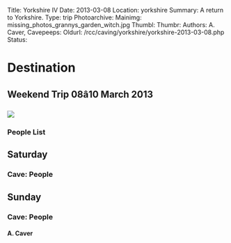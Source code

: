 Title: Yorkshire IV
Date: 2013-03-08
Location: yorkshire
Summary:  A return to Yorkshire.
Type: trip
Photoarchive:
Mainimg: missing_photos_grannys_garden_witch.jpg
Thumbl: 
Thumbr: 
Authors: A. Caver, 
Cavepeeps:
Oldurl: /rcc/caving/yorkshire/yorkshire-2013-03-08.php
Status:

#  Destination 

##  Weekend Trip 08â10 March 2013 

![](/caving/missing_photos_grannys_garden_witch.jpg)

###  People List 

##  Saturday 

###  Cave: People 

##  Sunday 

###  Cave: People 

####  A. Caver 
